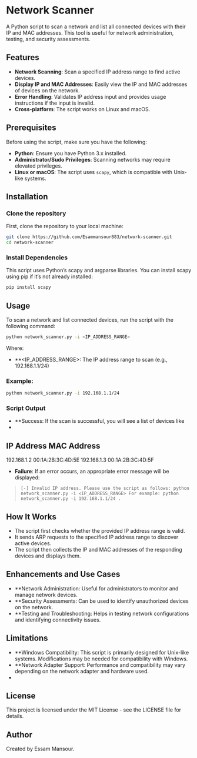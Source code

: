 # Network Scanner

A Python script to scan a network and list all connected devices with their IP and MAC addresses. This tool is useful for network administration, testing, and security assessments.

## Features

- **Network Scanning**: Scan a specified IP address range to find active devices.
- **Display IP and MAC Addresses**: Easily view the IP and MAC addresses of devices on the network.
- **Error Handling**: Validates IP address input and provides usage instructions if the input is invalid.
- **Cross-platform**: The script works on Linux and macOS.

## Prerequisites

Before using the script, make sure you have the following:

- **Python**: Ensure you have Python 3.x installed.
- **Administrator/Sudo Privileges**: Scanning networks may require elevated privileges.
- **Linux or macOS**: The script uses `scapy`, which is compatible with Unix-like systems.

## Installation

### Clone the repository

First, clone the repository to your local machine:

 ```bash
 git clone https://github.com/Esammansour883/network-scanner.git
 cd network-scanner
```

### Install Dependencies

This script uses Python’s scapy and argparse libraries. You can install scapy using pip if it’s not already installed:

 ```bash
pip install scapy
 ```

## Usage

To scan a network and list connected devices, run the script with the following command:

 ```bash
python network_scanner.py -i <IP_ADDRESS_RANGE>
 ```

Where:
- **<IP_ADDRESS_RANGE>: The IP address range to scan (e.g., 192.168.1.1/24)

### Example:

 ```bash
 python network_scanner.py -i 192.168.1.1/24
 ```

### Script Output

- **Success: If the scan is successful, you will see a list of devices like
- 
 IP Address           MAC Address
 -----------------------------------------
 192.168.1.2          00:1A:2B:3C:4D:5E
 192.168.1.3          00:1A:2B:3C:4D:5F



- **Failure**: If an error occurs, an appropriate error message will be displayed:

 > `[-] Invalid IP address. Please use the script as follows:
python network_scanner.py -i <IP_ADDRESS_RANGE>
For example: python network_scanner.py -i 192.168.1.1/24
.`

## How It Works

- The script first checks whether the provided IP address range is valid.
- It sends ARP requests to the specified IP address range to discover active devices.
- The script then collects the IP and MAC addresses of the responding devices and displays them.

## Enhancements and Use Cases

- **Network Administration: Useful for administrators to monitor and manage network devices.
- **Security Assessments: Can be used to identify unauthorized devices on the network.
- **Testing and Troubleshooting: Helps in testing network configurations and identifying connectivity issues.

## Limitations

- **Windows Compatibility: This script is primarily designed for Unix-like systems. Modifications may be needed for compatibility with Windows.
- **Network Adapter Support: Performance and compatibility may vary depending on the network adapter and hardware used.
- 
## License

This project is licensed under the MIT License - see the LICENSE file for details.


## Author

Created by Essam Mansour.
